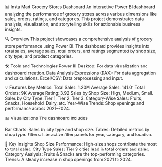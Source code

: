 📊 Insta Mart Grocery Stores Dashboard
An interactive Power BI dashboard analyzing the performance of grocery stores across various dimensions like sales, orders, ratings, and categories. This project demonstrates data analysis, visualization, and storytelling skills for actionable business insights.

🔍 Overview
This project showcases a comprehensive analysis of grocery store performance using Power BI. The dashboard provides insights into total sales, average sales, total orders, and ratings segmented by shop size, city type, and product categories.

🛠️ Tools and Technologies
Power BI Desktop: For data visualization and dashboard creation.
Data Analysis Expressions (DAX): For data aggregation and calculations.
Excel/CSV: Data preprocessing and input.

💡 Features
Key Metrics:
Total Sales: 1.20M
Average Sales: 141.01
Total Orders: 9K
Average Rating: 3.92
Sales by Shop Size: High, Medium, Small.
Sales by City Type: Tier 1, Tier 2, Tier 3.
Category-Wise Sales: Fruits, Snacks, Household, Dairy, etc.
Year-Wise Trends: Shop openings and performance across 2021–2024.

📊 Visualizations
The dashboard includes:

Bar Charts: Sales by city type and shop size.
Tables: Detailed metrics by shop type.
Filters: Interactive filter panels for year, category, and location.

🚀 Key Insights
Shop Size Performance:
High-size shops contribute the most to total sales.
City Type Sales:
Tier 3 cities lead in total orders and sales.
Category Analysis:
Fruits & Snacks are the top-performing categories.
Trends:
A steady increase in shop openings from 2021 to 2024.

